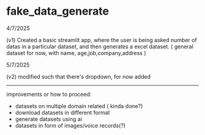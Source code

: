 # fake_data_generate

4/7/2025

(v1) Created a basic streamlit app, where the user is being asked number of datas in a particular dataset, and then generates a excel dataset. ( general dataset for now, with name, age,job,company,address )

5/7/2025

(v2) modified such that there's dropdown, for now added 

---------------------------------------------------------------------------------------------------------------------------------------------------------------------------------

improvements or how to proceed:

- datasets on multiple domain related ( kinda done?)
- download datasets in different format
- generate datasets using ai
- datasets in form of images/voice records(?)

